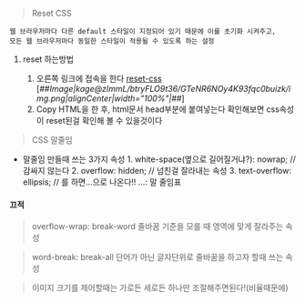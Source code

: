 > Reset CSS

	웹 브라우저마다 다른 default 스타일이 지정되어 있기 때문에 이를 초기화 시켜주고, 
	모든 웹 브라우저마다 동일한 스타일이 적용될 수 있도록 하는 설정
    
1. reset 하는방법    

	1. 오른쪽 링크에 접속을 한다 [reset-css](https://www.jsdelivr.com/package/npm/reset-css)
[##_Image|kage@zImmL/btryFLO9t36/GTeNR6NOy4K93fqc0buizk/img.png|alignCenter|width="100%"|_##]
	2. Copy HTML을 한 후, html문서 head부분에 붙여넣는다
    	확인해보면 css속성이 reset된걸 확인해 볼 수 있을것이다
    

> CSS 말줄임
	
   * 말줄임 만들때 쓰는 3가지 속성
    1. white-space(옆으로 길어질거냐?): nowrap; // 감싸지 않는다
	2. overflow: hidden; // 넘친걸 잘라내는 속성 
	3. text-overflow: ellipsis; // 를 하면…으로 나온다!! …: 말 줄임표


#### 끄적

> overflow-wrap: break-word
	줄바꿈 기준을 모를 때 영역에 맞게 잘라주는 속성

> word-break: break-all
	단어가 아닌 글자단위로 줄바꿈을 하고자 할때 쓰는 속성
    
> 이미지 크기를 제어할때는 가로든 세로든 하나만 조절해주면된다!(비율때문에)    
